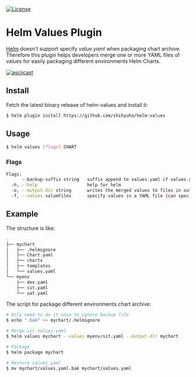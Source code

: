 [![License](https://img.shields.io/badge/License-Apache%202.0-blue.svg)](https://github.com/shihyuho/helm-values/blob/master/LICENSE)

# Helm Values Plugin

[Helm](https://github.com/helm/helm) doesn't support specify *value.yaml* when packaging chart archive. Therefore this plugin helps developers merge one or more YAML files of values for easily packaging different environments Helm Charts.

[![asciicast](https://asciinema.org/a/195144.png)](https://asciinema.org/a/195144)


## Install

Fetch the latest binary release of helm-values and install it:
 
```sh
$ helm plugin install https://github.com/shihyuho/helm-values
```

## Usage
 
```sh
$ helm values [flags] CHART
```

### Flags

```sh
Flags:
      --backup-suffix string   suffix append to values.yaml if values.yaml already exist in output-dir (default ".bak")
  -h, --help                   help for helm
  -o, --output-dir string      writes the merged values to files in output-dir instead of stdout
  -f, --values valueFiles      specify values in a YAML file (can specify multiple) (default [])
```

## Example

The structure is like:

```sh
.
├── mychart
│   ├── .helmignore
│   ├── Chart.yaml
│   ├── charts
│   ├── templates
│   └── values.yaml
└── myenv
    ├── dev.yaml
    ├── sit.yaml
    └── uat.yaml
```

The script for package different environments chart archive:

```sh
# Only need to do it once to ignore backup file
$ echo ".bak" >> mychart/.helmignore

# Merge sit values.yaml
$ helm values mychart --values myenv/sit.yaml --output-dir mychart

# Package
$ helm package mychart

# Restore values.yaml
$ mv mychart/values.yaml.bak mychart/values.yaml
```
